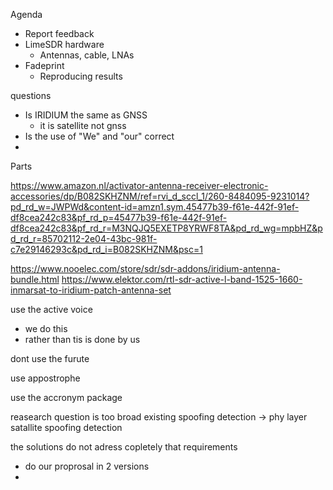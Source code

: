 Agenda
- Report feedback
- LimeSDR hardware
	- Antennas, cable, LNAs
- Fadeprint
	- Reproducing results



questions
- Is IRIDIUM the same as GNSS
	- it is satellite not gnss
- Is the use of "We" and "our" correct
- 


Parts


https://www.amazon.nl/activator-antenna-receiver-electronic-accessories/dp/B082SKHZNM/ref=rvi_d_sccl_1/260-8484095-9231014?pd_rd_w=JWPWd&content-id=amzn1.sym.45477b39-f61e-442f-91ef-df8cea242c83&pf_rd_p=45477b39-f61e-442f-91ef-df8cea242c83&pf_rd_r=M3NQJQ5EXETP8YRWF8TA&pd_rd_wg=mpbHZ&pd_rd_r=85702112-2e04-43bc-981f-c7e29146293c&pd_rd_i=B082SKHZNM&psc=1

https://www.nooelec.com/store/sdr/sdr-addons/iridium-antenna-bundle.html
https://www.elektor.com/rtl-sdr-active-l-band-1525-1660-inmarsat-to-iridium-patch-antenna-set




use the active voice
- we do this 
- rather than tis is done by us


dont use the furute

use appostrophe


use the accronym package

reasearch question is too broad
	existing spoofing detection  -> phy layer satallite spoofing detection 

the solutions do not adress copletely that requirements
- do our proprosal in 2 versions
- 